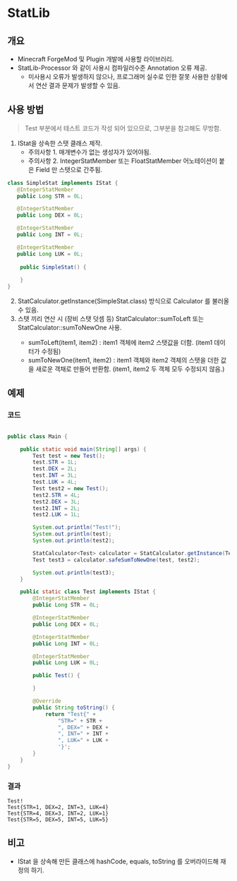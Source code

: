 # StatLib
## 개요
- Minecraft ForgeMod 및 Plugin 개발에 사용할 라이브러리.
- StatLib-Processor 와 같이 사용시 컴파일러수준 Annotation 오류 제공.
   - 미사용시 오류가 발생하지 않으나, 프로그래머 실수로 인한 잘못 사용한 상황에서 연산 결과 문제가 발생할 수 있음.

## 사용 방법
> Test 부분에서 테스트 코드가 작성 되어 있으므로, 그부분을 참고해도 무방함.
1. IStat을 상속한 스탯 클래스 제작.
    - 주의사항 1. 매개변수가 없는 생성자가 있어야됨.
    - 주의사항 2. IntegerStatMember 또는 FloatStatMember 어노테이션이 붙은 Field 만 스탯으로 간주됨.
```java
class SimpleStat implements IStat {
   @IntegerStatMember
   public Long STR = 0L;

   @IntegerStatMember
   public Long DEX = 0L;

   @IntegerStatMember
   public Long INT = 0L;

   @IntegerStatMember
   public Long LUK = 0L;
    
    public SimpleStat() {
        
    }
}
```

2. StatCalculator.getInstance(SimpleStat.class) 방식으로 Calculator 를 불러올 수 있음.
3. 스탯 끼리 연산 시 (장비 스탯 덧셈 등) StatCalculator<T>::sumToLeft 또는 StatCalculator<T>::sumToNewOne 사용.
    - sumToLeft(item1, item2) : item1 객체에 item2 스탯값을 더함. (item1 데이터가 수정됨)
    - sumToNewOne(item1, item2) : item1 객체와 item2 객체의 스탯을 더한 값을 새로운 객채로 만들어 반환함. (item1, item2 두 객체 모두 수정되지 않음.)

## 예제
### 코드
```java

public class Main {

    public static void main(String[] args) {
        Test test = new Test();
        test.STR = 1L;
        test.DEX = 2L;
        test.INT = 3L;
        test.LUK = 4L;
        Test test2 = new Test();
        test2.STR = 4L;
        test2.DEX = 3L;
        test2.INT = 2L;
        test2.LUK = 1L;

        System.out.println("Test!");
        System.out.println(test);
        System.out.println(test2);

        StatCalculator<Test> calculator = StatCalculator.getInstance(Test.class);
        Test test3 = calculator.safeSumToNewOne(test, test2);

        System.out.println(test3);
    }

    public static class Test implements IStat {
        @IntegerStatMember
        public Long STR = 0L;

        @IntegerStatMember
        public Long DEX = 0L;

        @IntegerStatMember
        public Long INT = 0L;

        @IntegerStatMember
        public Long LUK = 0L;

        public Test() {

        }

        @Override
        public String toString() {
            return "Test{" +
                "STR=" + STR +
                ", DEX=" + DEX +
                ", INT=" + INT +
                ", LUK=" + LUK +
                '}';
        }
    }
}
```
### 결과
```
Test!
Test{STR=1, DEX=2, INT=3, LUK=4}
Test{STR=4, DEX=3, INT=2, LUK=1}
Test{STR=5, DEX=5, INT=5, LUK=5}
```

## 비고
- IStat 을 상속해 만든 클래스에 hashCode, equals, toString 를 오버라이드해 재정의 하기.